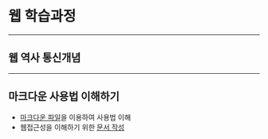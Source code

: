 # 웹 학습과정

---

## 웹 역사 통신개념

---

## 마크다운 사용법 이해하기

- [마크다운 파일](a.asset/markdown.md)을 이용하여 사용법 이해
- 웹접근성을 이해하기 위한 [문서 작성](a.asset/web_accessibility.md)

